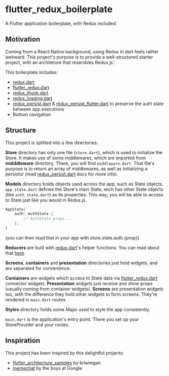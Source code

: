 # flutter_redux_boilerplate

A Flutter application boilerplate, with Redux included.

## Motivation

Coming from a React Native background, using Redux in dart feels rather awkward. This project's purpose is to provide a well-structured starter project, with an architeture that resembles Redux.js'.

This boilerplate includes:

* [redux.dart](https://pub.dartlang.org/packages/redux)
* [flutter_redux.dart](https://pub.dartlang.org/packages/flutter_redux)
* [redux_thunk.dart](https://pub.dartlang.org/packages/redux_thunk)
* [redux_logging.dart](https://pub.dartlang.org/packages/redux_logging)
* [redux_persist.dart](https://pub.dartlang.org/packages/redux_persist) & [redux_persist_flutter.dart](https://pub.dartlang.org/packages/redux_persist_flutter) to preserve the auth state between app executions
* Bottom navigation

## Structure

This project is splitted into a few directories:

**Store** directory has only one file (`store.dart`), which is used to initialize the Store. It makes use of some middlewares, which are imported from **midddleware** directory. There, you will find `middleware.dart`. That file's purpose is to return an array of middlewares, as well as initializing a persistor (read [redux_persist.dart](https://pub.dartlang.org/packages/redux_persist) docs for more info).

**Models** directory holds objects used across the app, such as State objects. 
`app_state.dart` defines the Store's main State, wich has other State objects (like `auth_state.dart`) as its properties. This way, you will be able to access to State just like you would in Redux.js. 

```dart
AppState{
    auth: AuthState {
        // AuthState props...   
    },
}
```

(you can then read that in your app with store.state.auth.{prop})

**Reducers** are built with [redux.dart](https://pub.dartlang.org/packages/redux)'s helper functions. You can read about that [here](https://github.com/johnpryan/redux.dart/blob/master/doc/combine_reducers.md).

**Screens**, **containers** and **presentation** directories just hold widgets, and are separated for convenience. 

**Containers** are widgets which access to State data via [flutter_redux.dart](https://pub.dartlang.org/packages/flutter_redux) connector widgets. 
**Presentation** widgets just receive and show props (usually coming from container widgets). 
**Screens** are presentation widgets too, with the difference they hold other widgets to form screens. They're rendered in `main.dart` routes.

**Styles** directory holds some Maps used to style the app consistently.

`main.dart` is the application's entry point. There you set up your StoreProvider and your routes.

## Inspiration

This project has been inspired by this delightful projects:

* [flutter_architecture_samples](https://github.com/brianegan/flutter_architecture_samples/blob/master/example/redux) by brianegan
* [memechat](https://github.com/efortuna/memechat/tree/master) by the boys at Google